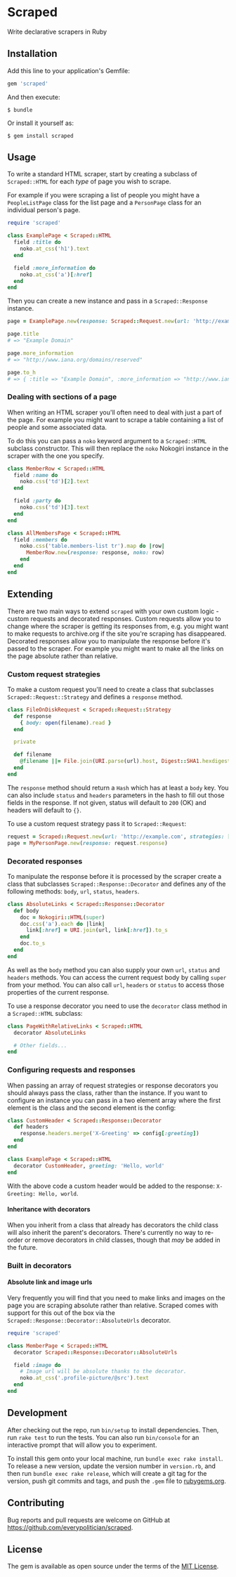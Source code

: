 # Scraped

Write declarative scrapers in Ruby

## Installation

Add this line to your application's Gemfile:

```ruby
gem 'scraped'
```

And then execute:

    $ bundle

Or install it yourself as:

    $ gem install scraped

## Usage

To write a standard HTML scraper, start by creating a subclass of
`Scraped::HTML` for each _type_ of page you wish to scrape.

For example if you were scraping a list of people you might have a
`PeopleListPage` class for the list page and a `PersonPage` class for an
individual person's page.

```ruby
require 'scraped'

class ExamplePage < Scraped::HTML
  field :title do
    noko.at_css('h1').text
  end

  field :more_information do
    noko.at_css('a')[:href]
  end
end
```

Then you can create a new instance and pass in a `Scraped::Response` instance.

```ruby
page = ExamplePage.new(response: Scraped::Request.new(url: 'http://example.com').response)

page.title
# => "Example Domain"

page.more_information
# => "http://www.iana.org/domains/reserved"

page.to_h
# => { :title => "Example Domain", :more_information => "http://www.iana.org/domains/reserved" }
```

### Dealing with sections of a page

When writing an HTML scraper you'll often need to deal with just a part of the page.
For example you might want to scrape a table containing a list of people and some
associated data.

To do this you can pass a `noko` keyword argument to a `Scraped::HTML` subclass
constructor. This will then replace the `noko` Nokogiri instance in the scraper
with the one you specify.

```ruby
class MemberRow < Scraped::HTML
  field :name do
    noko.css('td')[2].text
  end

  field :party do
    noko.css('td')[3].text
  end
end

class AllMembersPage < Scraped::HTML
  field :members do
    noko.css('table.members-list tr').map do |row|
      MemberRow.new(response: response, noko: row)
    end
  end
end
```

## Extending

There are two main ways to extend `scraped` with your own custom logic - custom requests and decorated responses. Custom requests allow you to change where the scraper is getting its responses from, e.g. you might want to make requests to archive.org if the site you're scraping has disappeared. Decorated responses allow you to manipulate the response before it's passed to the scraper. For example you might want to make all the links on the page absolute rather than relative.

### Custom request strategies

To make a custom request you'll need to create a class that subclasses `Scraped::Request::Strategy` and defines a `response` method.

```ruby
class FileOnDiskRequest < Scraped::Request::Strategy
  def response
    { body: open(filename).read }
  end

  private

  def filename
    @filename ||= File.join(URI.parse(url).host, Digest::SHA1.hexdigest(url))
  end
end
```

The `response` method should return a `Hash` which has at least a `body` key. You can also include `status` and `headers` parameters in the hash to fill out those fields in the response. If not given, status will default to `200` (OK) and headers will default to `{}`.

To use a custom request strategy pass it to `Scraped::Request`:

```ruby
request = Scraped::Request.new(url: 'http://example.com', strategies: [FileOnDiskRequest, Scraped::Request::Strategy::LiveRequest])
page = MyPersonPage.new(response: request.response)
```

### Decorated responses

To manipulate the response before it is processed by the scraper create a class that subclasses `Scraped::Response::Decorator` and defines any of the following methods: `body`, `url`, `status`, `headers`.

```ruby
class AbsoluteLinks < Scraped::Response::Decorator
  def body
    doc = Nokogiri::HTML(super)
    doc.css('a').each do |link|
      link[:href] = URI.join(url, link[:href]).to_s
    end
    doc.to_s
  end
end
```

As well as the `body` method you can also supply your own `url`, `status` and `headers` methods. You can access the current request body by calling `super` from your method. You can also call `url`, `headers` or `status` to access those properties of the current response.

To use a response decorator you need to use the `decorator` class method in a `Scraped::HTML` subclass:

```ruby
class PageWithRelativeLinks < Scraped::HTML
  decorator AbsoluteLinks

  # Other fields...
end
```

### Configuring requests and responses

When passing an array of request strategies or response decorators you should always pass the class, rather than the instance. If you want to configure an instance you can pass in a two element array where the first element is the class and the second element is the config:

```ruby
class CustomHeader < Scraped::Response::Decorator
  def headers
    response.headers.merge('X-Greeting' => config[:greeting])
  end
end

class ExamplePage < Scraped::HTML
  decorator CustomHeader, greeting: 'Hello, world'
end
```

With the above code a custom header would be added to the response: `X-Greeting: Hello, world`.

#### Inheritance with decorators

When you inherit from a class that already has decorators the child class will also inherit the parent's decorators. There's currently no way to re-order or remove decorators in child classes, though that _may_ be added in the future.

### Built in decorators

#### Absolute link and image urls

Very frequently you will find that you need to make links and images on the page
you are scraping absolute rather than relative. Scraped comes with support for
this out of the box via the `Scraped::Response::Decorator::AbsoluteUrls`
decorator.

```ruby
require 'scraped'

class MemberPage < Scraped::HTML
  decorator Scraped::Response::Decorator::AbsoluteUrls

  field :image do
    # Image url will be absolute thanks to the decorator.
    noko.at_css('.profile-picture/@src').text
  end
end
```

## Development

After checking out the repo, run `bin/setup` to install dependencies. Then, run `rake test` to run the tests. You can also run `bin/console` for an interactive prompt that will allow you to experiment.

To install this gem onto your local machine, run `bundle exec rake install`. To release a new version, update the version number in `version.rb`, and then run `bundle exec rake release`, which will create a git tag for the version, push git commits and tags, and push the `.gem` file to [rubygems.org](https://rubygems.org).

## Contributing

Bug reports and pull requests are welcome on GitHub at https://github.com/everypolitician/scraped.

## License

The gem is available as open source under the terms of the [MIT License](http://opensource.org/licenses/MIT).
